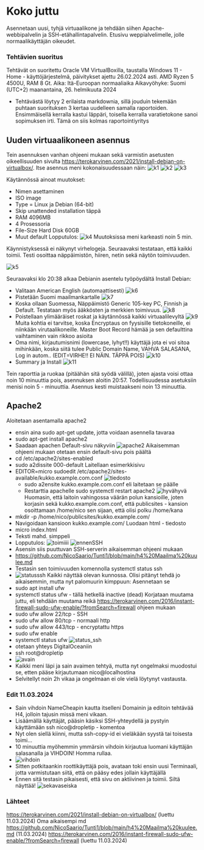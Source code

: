 # Koko juttu

Asennetaan uusi, tyhjä virtuaalikone ja tehdään siihen Apache-webbipalvelin ja SSH-etähallintapalvelin. 
Etusivu weppialvelimelle, jolle normaalikäyttäjän oikeudet.

### Tehtävien suoritus
Tehtävät on suoritettu Oracle VM VirtualBoxilla, taustalla Windows 11 - Home - käyttöjärjestelmä, päivitykset ajettu 26.02.2024 asti. AMD Ryzen 5 4500U, RAM 8 Gt. Aika:
Itä-Euroopan normaaliaika
Aikavyöhyke: Suomi (UTC+2)
maanantaina, 26. helmikuuta 2024
- Tehtävästä löytyy 2 erilaista markdownia, sillä jouduin tekemään puhtaan suorituksen 3 kertaa uudelleen samalla raportoiden. Ensimmäisellä kerralla kastui läppäri, toisella kerralla varatietokone sanoi sopimuksen irti. Tämä on siis kolmas raportointiyritys

## Uuden virtuaalikoneen asennus
Tein asennuksen vanhan ohjeeni mukaan sekä varmistin asetusten oikeellisuuden sivulta https://terokarvinen.com/2021/install-debian-on-virtualbox/.
Itse asennus meni kokonaisuudessaan näin:
![k1](https://github.com/NicoSaario/Tunti1/assets/156778628/213ae983-66dd-4a19-ab90-b46e8725bc84)
![k2](https://github.com/NicoSaario/Tunti1/assets/156778628/ad933363-4cf0-47a0-b588-1ac2dd5cac34)
![k3](https://github.com/NicoSaario/Tunti1/assets/156778628/70381f15-368d-4714-b766-295973a7e53a)

Käytännössä ainoat muutokset:
- Nimen asettaminen
- ISO image
- Type = Linux ja Debian (64-bit)
- Skip unattended installation täppä
- RAM 4096MB
- 4 Prosessoria
- File-Size Hard Disk 60GB
- Muut default
  Lopputulos:
  ![k4](https://github.com/NicoSaario/Tunti1/assets/156778628/6ab6dd15-6b66-49e0-b45f-5a6fd1f1af5f)
  Muutoksissa meni karkeasti noin 5 min. 

Käynnistyksessä ei näkynyt virhelogeja. Seuraavaksi testataan, että kaikki toimii. Testi osoittaa näppäimistön, hiiren, netin sekä näytön toimivuuden.

![k5](https://github.com/NicoSaario/Tunti1/assets/156778628/73f976eb-ad24-4e39-bd57-53c383e6ef23)

Seuraavaksi klo 20:38 alkaa Debianin asentelu työpöydältä Install Debian:
- Valitaan American English (automaattisesti)
![k6](https://github.com/NicoSaario/Tunti1/assets/156778628/e31ec90f-d1f2-4cfc-ae50-e2c6731c8b3d)
- Pistetään Suomi maailmankartalle
  ![k7](https://github.com/NicoSaario/Tunti1/assets/156778628/817c5a31-cf55-4ce0-b8df-9415a8466083)
- Koska ollaan Suomessa, Näppäimistö Generic 105-key PC, Finnish ja Default. Testataan myös ääkkösten ja merkkien toimivuus.
![k8](https://github.com/NicoSaario/Tunti1/assets/156778628/98665290-141f-42db-b87f-445027f5e1d1)
- Poistellaan ylimääräiset roskat ja käytännössä kaikki virtuaalilevyltä
  ![k9](https://github.com/NicoSaario/Tunti1/assets/156778628/2ec5dcd9-e506-4789-a5df-8ed7544b5685)
Muita kohtia ei tarvitse, koska Encryptaus on fyysisille tietokoneille, ei niinkään virutaalikoneille. Master Boot Record hämää ja sen defaulttina vaihtaminen vain rikkoo asioita
- Oma nimi, kirjautumisnimi (lowercase, lyhyt!!) käyttäjä jota ei voi sitoa mihinkään, koska siitä tulee Public Domain Name, VAHVA SALASANA, Log in autom.. (EDIT=VIRHE!! EI NÄIN. TÄPPÄ POIS)
  ![k10](https://github.com/NicoSaario/Tunti1/assets/156778628/25506aa4-5985-4a6c-8110-66f858c7955d)
- Summary ja Install
![k11](https://github.com/NicoSaario/Tunti1/assets/156778628/66aca1d7-4724-4965-93fd-2581fe420973)

Tein raporttia ja ruokaa (pitäähän sitä syödä välillä), joten ajasta voisi ottaa noin 10 minuuttia pois, asennuksen aloitin 20:57. Todellisuudessa asetuksiin menisi noin 5 - minuuttia.
Asennus kesti muistaakseni noin 13 minuuttia.


## Apache2
Aloitetaan asentamalla apache2
- ensin aina sudo apt-get update, jotta voidaan asennella tavaraa
- sudo apt-get install apache2
- Saadaan apachen Default-sivu näkyviin
![apache2](https://github.com/NicoSaario/Tunti1/assets/156778628/acca735f-112b-4b8a-9bce-e23f8f5e2123)
Aikaisemman ohjeeni mukaan otetaan ensin default-sivu pois päältä
- cd /etc/apache2/sites-enabled
- sudo a2dissite 000-default 
Laitellaan esimerkkisivu
- EDITOR=micro sudoedit /etc/apache2/sites-available/kukko.example.com.conf
  ![tiedosto](https://github.com/NicoSaario/Tunti1/assets/156778628/98bcdcec-4037-45a5-91aa-d52d26ecb492)
  - sudo a2ensite kukko.example.com.conf eli laitetaan se päälle
  - Restarttia apachelle sudo systemctl restart apache2
  ![hyvähyvä](https://github.com/NicoSaario/Tunti1/assets/156778628/ade419dc-f8fc-41a3-bc32-2d6157669918)
Huomasin, että laitoin vahingossa väärän polun kansioille, joten korjasin sekä kukko.example.com.conf, että publicsites - kansion osoittamaan /home/nico sen sijaan, että olisi polku /home/kana
- mkdir -p /home/nico/publicsites/kukko.example.com/
- Navigoidaan kansioon kukko.example.com/
Luodaan html - tiedosto
- micro index.html
- Teksti mahd. simppeli
- Lopputulos:
![toimiiii](https://github.com/NicoSaario/Tunti1/assets/156778628/1aef4d43-e641-4a38-9cd2-4ac274b028cb)
![ennenSSH](https://github.com/NicoSaario/Tunti1/assets/156778628/db669d7d-e264-4edc-8305-c7583e915eba)
- Asensin siis puuttuvan SSH-serverin aikaisemman ohjeeni mukaan
- https://github.com/NicoSaario/Tunti1/blob/main/h4%20Maailma%20kuulee.md
- Testasin sen toimivuuden komennolla systemctl status ssh
- ![statusssh](https://github.com/NicoSaario/Tunti1/assets/156778628/2daeca5e-9932-4bde-981b-b85b704411e2)
Kaikki näyttää olevan kunnossa. Olisi pitänyt tehdä jo aikaisemmin, mutta nyt palomuurin kimppuun:
Asennetaan se
- sudo apt install ufw
- systemctl status ufw - tällä hetkellä inactive (dead)
Korjataan muutama juttu, eli tehdään muutama reikä https://terokarvinen.com/2016/instant-firewall-sudo-ufw-enable/?fromSearch=firewall ohjeen mukaan
- sudo ufw allow 22/tcp - SSH
- sudo ufw allow 80/tcp - normaali http
- sudo ufw allow 443/tcp - encryptattu https
- sudo ufw enable
- systemctl status ufw
![status_ssh](https://github.com/NicoSaario/Tunti1/assets/156778628/8a356861-fcc9-4aef-9fd8-01132d466a29)
- otetaan yhteys DigitalOceaniin
- ssh root@dropletip
- ![avain](https://github.com/NicoSaario/Tunti1/assets/156778628/b0d1a584-c682-4dd2-b6cb-e7d3fcb076b3)
- Kaikki meni läpi ja sain avaimen tehtyä, mutta nyt ongelmaksi muodostui se, etten pääse kirjautumaan nico@localhostina
- Selvitellyt noin 2h vikaa ja ongelmaan ei ole vielä löytynyt vastausta.


### Edit 11.03.2024
- Sain vihdoin NameCheapin kautta itselleni Domainin ja editoin tehtävää H4, jolloin tajusin missä meni vikaan.
- Lisäämällä käyttäjät, pääsin käsiksi SSH-yhteydellä ja pystyin käyttämään ssh nico@dropletip - komentoa
- Nyt olen siellä kiinni, mutta ssh-copy-id ei vieläkään syystä tai toisesta toimi...
- 10 minuuttia myöhemmin ymmärsin vihdoin kirjautua luomani käyttäjän salasanalla ja VIHDOIN! Homma rullaa.
- ![vihdoin](https://github.com/NicoSaario/Tunti1/assets/156778628/0e3cf953-0dc2-46c1-9e69-a90bc7b8a81a)
- Sitten potkitaankin roottikäyttäjä pois, avataan toki ensin uusi Terminaali, jotta varmistutaan siitä, että on pääsy edes jollain käyttäjällä
- Ennen sitä testasin pikaisesti, että sivu on aktiivinen ja toimii. Siltä näyttää!
![sekavaseiska](https://github.com/NicoSaario/Tunti1/assets/156778628/89714225-684d-4853-ba4c-e6cef2cc6be1)


### Lähteet
https://terokarvinen.com/2021/install-debian-on-virtualbox/ (luettu 11.03.2024)
Oma aikaisempi md https://github.com/NicoSaario/Tunti1/blob/main/h4%20Maailma%20kuulee.md (11.03.2024)
https://terokarvinen.com/2016/instant-firewall-sudo-ufw-enable/?fromSearch=firewall (luettu 11.03.2024)








